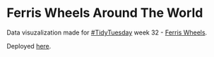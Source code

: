 # Ferris Wheels Around The World

Data visuzalization made for [#TidyTuesday](https://github.com/rfordatascience/tidytuesday) week 32 - [Ferris Wheels](https://github.com/rfordatascience/tidytuesday/tree/master/data/2022/2022-08-09).

Deployed [here](https://pchabros.github.io/ferris-wheels/).
